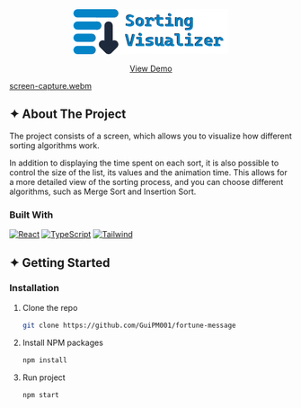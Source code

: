 <div align="center">
  <img src="./images/logo.png" alt="Logo" height="80">

  <p align="center">
    <a target="_blank" href="https://sorting-visualizer-eight-chi.vercel.app/">View Demo</a>
  </p>
</div>

[screen-capture.webm](https://github.com/GuiPM001/sorting-visualizer/assets/61996586/f48f8b9a-cf17-47b2-8618-7bb590e38fee)

## ✦ About The Project
The project consists of a screen, which allows you to visualize how different sorting algorithms work.

In addition to displaying the time spent on each sort, it is also possible to control the size of the list, its values and the animation time. This allows for a more detailed view of the sorting process, and you can choose different algorithms, such as Merge Sort and Insertion Sort.

### Built With
[![React][React-image]][React-url]
[![TypeScript][Typescript-image]][Typescript-url]
[![Tailwind][Tailwind-image]][Tailwind-url]

## ✦ Getting Started
### Installation
1. Clone the repo
   ```sh
   git clone https://github.com/GuiPM001/fortune-message
   ```
2. Install NPM packages
   ```sh
   npm install
   ```
3. Run project
   ```js
   npm start
   ```

[project-image]: images/project-image.png
[React-image]: https://img.shields.io/badge/React-20232A?style=for-the-badge&logo=react&logoColor=61DAFB
[React-url]: https://react.dev/
[Typescript-image]:https://img.shields.io/badge/TypeScript-007ACC?style=for-the-badge&logo=typescript&logoColor=white
[Typescript-url]: https://www.typescriptlang.org/
[Tailwind-image]:   https://img.shields.io/badge/Tailwind_CSS-38B2AC?style=for-the-badge&logo=tailwind-css&logoColor=white
[Tailwind-url]: https://tailwindcss.com/

